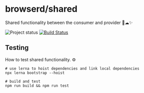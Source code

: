 # browserd/shared

Shared functionality between the consumer and provider 🤕☁✨

![Project status](https://img.shields.io/badge/Project%20Status-Beta-green.svg)
[![Build Status](https://dev.azure.com/bengreenier/browserd/_apis/build/status/shared?branchName=master)](https://dev.azure.com/bengreenier/browserd/_build/latest?definitionId=12&branchName=master)


## Testing

How to test shared functionality. ⚙

```
# use lerna to hoist dependencies and link local dependencies
npx lerna bootstrap --hoist

# build and test
npm run build && npm run test
```

